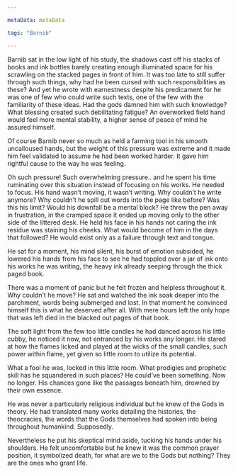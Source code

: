 ```yaml
---

metaData: metaData

tags: "Barnib"

---
```


Barnib sat in the low light of his study, the shadows cast off his stacks of books and ink bottles barely creating enough illuminated space for his scrawling on the stacked pages in front of him. It was too late to still suffer through such things, why had he been cursed with such responsibilities as these? And yet he wrote with earnestness despite his predicament for he was one of few who could write such texts, one of the few with the familiarity of these ideas. Had the gods damned him with such knowledge? What blessing created such debilitating fatigue? An overworked field hand would feel more mental stability, a higher sense of peace of mind he assured himself.

Of course Barnib never so much as held a farming tool in his smooth uncalloused hands, but the weight of this pressure was extreme and it made him feel validated to assume he had been worked harder. It gave him rightful cause to the way he was feeling. 

Oh such pressure! Such overwhelming pressure.. and he spent his time ruminating over this situation instead of focusing on his works. He needed to focus. His hand wasn’t moving, it wasn’t writing. Why couldn’t he write anymore? Why couldn’t he spill out words into the page like before? Was this his limit? Would his downfall be a mental block? He threw the pen away in frustration, in the cramped space it ended up moving only to the other side of the littered desk. He held his face in his hands not caring the ink residue was staining his cheeks. What would become of him in the days that followed? He would exist only as a failure through text and tongue. 

He sat for a moment, his mind silent, his burst of emotion subsided, he lowered his hands from his face to see he had toppled over a jar of ink onto his works he was writing, the heavy ink already seeping through the thick paged book. 

There was a moment of panic but he felt frozen and helpless throughout it. Why couldn’t he move? He sat and watched the ink soak deeper into the parchment, words being submerged and lost. In that moment he convinced himself this is what he deserved after all. With mere hours left the only hope that was left died in the blacked out pages of that book. 

The soft light from the few too little candles he had danced across his little cubby, he noticed it now, not entranced by his works any longer. He stared at how the flames licked and played at the wicks of the small candles, such power within flame, yet given so little room to utilize its potential. 

What a fool he was, locked in this little room. What prodigies and prophetic skill has he squandered in such places? He could’ve been something. Now no longer. His chances gone like the passages beneath him, drowned by their own essence.

He was never a particularly religious individual but he knew of the Gods in theory. He had translated many works detailing the histories, the theocracies, the words that the Gods themselves had spoken into being throughout humankind. Supposedly.

Nevertheless he put his skeptical mind aside, tucking his hands under his shoulders. He felt uncomfortable but he knew it was the common prayer position, it symbolized death, for what are we to the Gods but nothing? They are the ones who grant life.